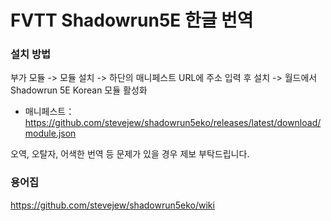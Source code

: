 # FVTT Shadowrun5E 한글 번역

### 설치 방법
부가 모듈 -> 모듈 설치 -> 하단의 매니페스트 URL에 주소 입력 후 설치 -> 월드에서 Shadowrun 5E Korean 모듈 활성화

* 매니페스트： https://github.com/stevejew/shadowrun5eko/releases/latest/download/module.json

오역, 오탈자, 어색한 번역 등 문제가 있을 경우 제보 부탁드립니다.


### 용어집
https://github.com/stevejew/shadowrun5eko/wiki
